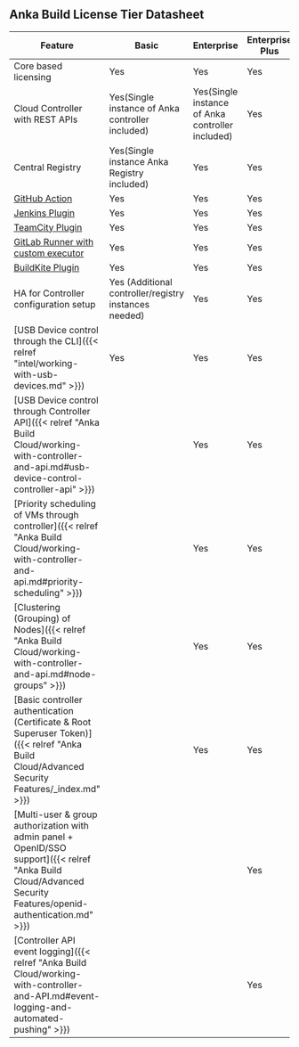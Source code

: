 ---
---

## Anka Build License Tier Datasheet

**Feature** | **Basic** | **Enterprise** | **Enterprise Plus**
--- | --- | --- |  ---
Core based licensing | Yes | Yes | Yes
Cloud Controller with REST APIs | Yes(Single instance of Anka controller included) | Yes(Single instance of Anka controller included) | Yes
Central Registry | Yes(Single instance Anka Registry included) | Yes | Yes
[GitHub Action](https://github.com/marketplace/actions/anka-vm-github-action) | Yes | Yes | Yes
[Jenkins Plugin](https://plugins.jenkins.io/anka-build/) | Yes | Yes | Yes
[TeamCity Plugin](https://plugins.jetbrains.com/plugin/10733-anka-build-cloud) | Yes | Yes | Yes
[GitLab Runner with custom executor](https://github.com/veertuinc/gitlab-runner) | Yes | Yes | Yes
[BuildKite Plugin](https://github.com/veertuinc/anka-buildkite-plugin) | Yes | Yes | Yes
HA for Controller configuration setup | Yes (Additional controller/registry instances needed) | Yes | Yes
[USB Device control through the CLI]({{< relref "intel/working-with-usb-devices.md" >}}) |  Yes  | Yes | Yes
[USB Device control through Controller API]({{< relref "Anka Build Cloud/working-with-controller-and-api.md#usb-device-control-controller-api" >}}) |    | Yes | Yes
[Priority scheduling of VMs through controller]({{< relref "Anka Build Cloud/working-with-controller-and-api.md#priority-scheduling" >}}) |    | Yes | Yes
[Clustering (Grouping) of Nodes]({{< relref "Anka Build Cloud/working-with-controller-and-api.md#node-groups" >}}) |    | Yes | Yes 
[Basic controller authentication (Certificate & Root Superuser Token)]({{< relref "Anka Build Cloud/Advanced Security Features/_index.md" >}}) |    | Yes | Yes
[Multi-user & group authorization with admin panel + OpenID/SSO support]({{< relref "Anka Build Cloud/Advanced Security Features/openid-authentication.md" >}}) |    |    | Yes
[Controller API event logging]({{< relref "Anka Build Cloud/working-with-controller-and-API.md#event-logging-and-automated-pushing" >}}) |    |    | Yes